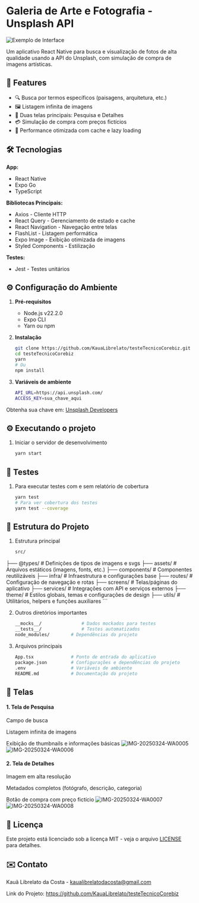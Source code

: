 # Galeria de Arte e Fotografia - Unsplash API

![Exemplo de Interface](https://github.com/user-attachments/assets/48e2f762-ce0d-460b-b805-0d4f44f3c9a2)


Um aplicativo React Native para busca e visualização de fotos de alta qualidade usando a API do Unsplash, com simulação de compra de imagens artísticas.

## 📌 Features

- 🔍 Busca por termos específicos (paisagens, arquitetura, etc.)
- 🖼️ Listagem infinita de imagens
- 📱 Duas telas principais: Pesquisa e Detalhes
- 💳 Simulação de compra com preços fictícios
- 🚀 Performance otimizada com cache e lazy loading

## 🛠️ Tecnologias

**App:**
- React Native
- Expo Go
- TypeScript

**Bibliotecas Principais:**
- Axios - Cliente HTTP
- React Query - Gerenciamento de estado e cache
- React Navigation - Navegação entre telas
- FlashList - Listagem performática
- Expo Image - Exibição otimizada de imagens
- Styled Components - Estilização

**Testes:**
- Jest - Testes unitários

## ⚙️ Configuração do Ambiente

1. **Pré-requisitos**
   - Node.js v22.2.0
   - Expo CLI
   - Yarn ou npm

2. **Instalação**
   ```bash
   git clone https://github.com/KauaLibrelato/testeTecnicoCorebiz.git
   cd testeTecnicoCorebiz
   yarn 
   # Ou
   npm install
   ```

3. **Variáveis de ambiente**
    ```bash
    API_URL=https://api.unsplash.com/
    ACCESS_KEY=sua_chave_aqui
    ```
Obtenha sua chave em: [Unsplash Developers](https://unsplash.com/developers)

## ⚙️ Executando o projeto
1. Iniciar o servidor de desenvolvimento
    ```bash
    yarn start
    ```

## 🧪 Testes
1. Para executar testes com e sem relatório de cobertura
    ```bash
    yarn test
    # Para ver cobertura dos testes
    yarn test --coverage
    ```

## 📂 Estrutura do Projeto
1. Estrutura principal
    ```bash
    src/
├── @types/          # Definições de tipos de imagens e svgs
├── assets/          # Arquivos estáticos (imagens, fonts, etc.)
├── components/      # Componentes reutilizáveis
├── infra/           # Infraestrutura e configurações base
├── routes/          # Configuração de navegação e rotas
├── screens/         # Telas/páginas do aplicativo
├── services/        # Integrações com API e serviços externos
├── theme/           # Estilos globais, temas e configurações de design
├── utils/           # Utilitários, helpers e funções auxiliares
    ```

2. Outros diretórios importantes
    ```bash
    __mocks__/               # Dados mockados para testes
    __tests__/               # Testes automatizados
    node_modules/        # Dependências do projeto
    ```

3. Arquivos principais
    ```bash
    App.tsx              # Ponto de entrada do aplicativo
    package.json         # Configurações e dependências do projeto
    .env                 # Variáveis de ambiente
    README.md            # Documentação do projeto
    ```

## 📱 Telas

#### 1. Tela de Pesquisa
Campo de busca

Listagem infinita de imagens

Exibição de thumbnails e informações básicas
![IMG-20250324-WA0005](https://github.com/user-attachments/assets/5961a6fd-7caa-479d-a510-3afe5a1b298b)
![IMG-20250324-WA0006](https://github.com/user-attachments/assets/62feb14e-5290-4f66-b22a-a4baa7df92e5)


#### 2. Tela de Detalhes
Imagem em alta resolução

Metadados completos (fotógrafo, descrição, categoria)

Botão de compra com preço fictício
![IMG-20250324-WA0007](https://github.com/user-attachments/assets/020908a3-a366-415a-b959-b674176e013a)
![IMG-20250324-WA0008](https://github.com/user-attachments/assets/d4346976-719b-4e6a-af41-e345c94a1ec5)


## 📄 Licença

Este projeto está licenciado sob a licença MIT - veja o arquivo [LICENSE](./LICENSE) para detalhes.

## ✉️ Contato
Kauã Librelato da Costa - kaualibrelatodacosta@gmail.com

Link do Projeto: https://github.com/KauaLibrelato/testeTecnicoCorebiz

